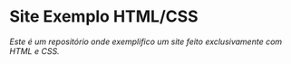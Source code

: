 # Site Exemplo HTML/CSS

*Este é um repositório onde exemplifico um site feito exclusivamente com HTML e CSS.*

